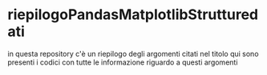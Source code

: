 # riepilogoPandasMatplotlibStrutturedati
in questa repository c'è un riepilogo degli argomenti citati nel titolo
qui sono presenti i codici con tutte le informazione riguardo a questi argomenti

